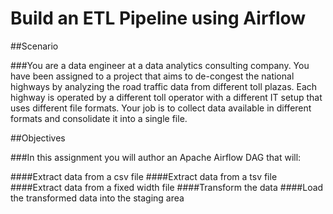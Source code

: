 # Build an ETL Pipeline using Airflow
##Scenario

###You are a data engineer at a data analytics consulting company. You have been assigned to a project that aims to de-congest the national highways by analyzing the road traffic data from different toll plazas. Each highway is operated by a different toll operator with a different IT setup that uses different file formats. Your job is to collect data available in different formats and consolidate it into a single file.

##Objectives

###In this assignment you will author an Apache Airflow DAG that will:

####Extract data from a csv file
####Extract data from a tsv file
####Extract data from a fixed width file
####Transform the data
####Load the transformed data into the staging area
